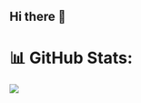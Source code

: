 ## Hi there 👋

<!--
**SayfullahSayeb/SayfullahSayeb** is a ✨ _special_ ✨ repository because its `README.md` (this file) appears on your GitHub profile.

Here are some ideas to get you started:

- 🔭 I’m currently working on ...
- 🌱 I’m currently learning ...
- 👯 I’m looking to collaborate on ...
- 🤔 I’m looking for help with ...
- 💬 Ask me about ...
- 📫 How to reach me: ...
- 😄 Pronouns: ...
- ⚡ Fun fact: ...
-->

# 📊 GitHub Stats:

![](https://github-readme-streak-stats.herokuapp.com/?user=SayfullahSayeb&theme=dark&hide_border=false)<br/>

<!-- Proudly created with GPRM ( https://gprm.itsvg.in ) -->
